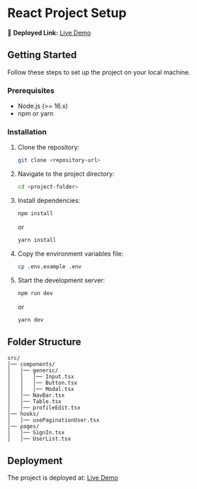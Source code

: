 # React Project Setup

🚀 **Deployed Link:** [Live Demo](https://emplowisexyz.vercel.app/)

## Getting Started

Follow these steps to set up the project on your local machine.

### Prerequisites
- Node.js (>= 16.x)
- npm or yarn

### Installation

1. Clone the repository:
   ```sh
   git clone <repository-url>
   ```
2. Navigate to the project directory:
   ```sh
   cd <project-folder>
   ```
3. Install dependencies:
   ```sh
   npm install
   ```
   or
   ```sh
   yarn install
   ```
4. Copy the environment variables file:
   ```sh
   cp .env.example .env
   ```
5. Start the development server:
   ```sh
   npm run dev
   ```
   or
   ```sh
   yarn dev
   ```

## Folder Structure
```
src/
│── components/
│   │── generic/
│   │   │── Input.tsx
│   │   │── Button.tsx
│   │   │── Modal.tsx
│   │── NavBar.tsx
│   │── Table.tsx
│   │── profileEdit.tsx
│── hooks/
│   │── usePaginationUser.tsx
│── pages/
│   │── SignIn.tsx
│   │── UserList.tsx
```

## Deployment

The project is deployed at: [Live Demo](https://emplowisexyz.vercel.app/)

